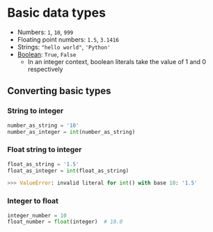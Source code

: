 # Basic data types

- Numbers: `1`, `10`, `999`
- Floating point numbers: `1.5`, `3.1416`
- Strings: `"hello world"`, `'Python'`
- [Boolean](boolean.md): `True`, `False`
	- In an integer context, boolean literals take the value of 1 and 0 respectively

## Converting basic types

### String to integer

```python
number_as_string = '10'
number_as_integer = int(number_as_string)
```

### Float string to integer

```python
float_as_string = '1.5'
float_as_integer = int(float_as_string)

>>> ValueError: invalid literal for int() with base 10: '1.5'
```

### Integer to float

```python
integer_number = 10
float_number = float(integer)  # 10.0
```
